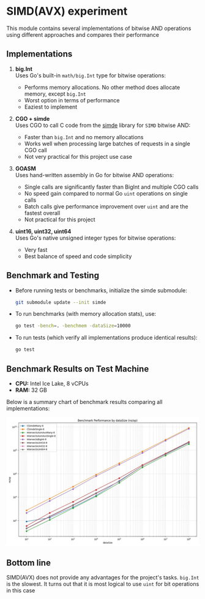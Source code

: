 # SIMD(AVX) experiment

This module contains several implementations of bitwise AND operations using different approaches and compares their performance

## Implementations

1. **big.Int**  
   Uses Go's built-in `math/big.Int` type for bitwise operations:
   - Performs memory allocations. No other method does allocate memory, except `big.Int`
   - Worst option in terms of performance
   - Eaziest to implement

2. **CGO + simde**  
   Uses CGO to call C code from the [simde](https://github.com/simd-everywhere/simde) library for `SIMD` bitwise AND:
   - Faster than `big.Int` and no memory allocations  
   - Works well when processing large batches of requests in a single CGO call
   - Not very practical for this project use case

3. **GOASM**  
   Uses hand-written assembly in Go for bitwise AND operations:
   - Single calls are significantly faster than BigInt and multiple CGO calls  
   - No speed gain compared to normal Go `uint` operations on single calls  
   - Batch calls give performance improvement over `uint` and are the fastest overall  
   - Not practical for this project

4. **uint16, uint32, uint64**  
   Uses Go's native unsigned integer types for bitwise operations:
   - Very fast 
   - Best balance of speed and code simplicity

## Benchmark and Testing

- Before running tests or benchmarks, initialize the simde submodule:
  ```bash
  git submodule update --init simde
  ```

- To run benchmarks (with memory allocation stats), use:  
  ```bash
  go test -bench=. -benchmem -dataSize=10000
  ```

- To run tests (which verify all implementations produce identical results):
  ```bash
  go test
  ```

## Benchmark Results on Test Machine

- **CPU:** Intel Ice Lake, 8 vCPUs  
- **RAM:** 32 GB

Below is a summary chart of benchmark results comparing all implementations:

![Benchmark Results](benchmark.jpg)

## Bottom line

SIMD(AVX) does not provide any advantages for the project's tasks. `big.Int` is the slowest. It turns out that it is most logical to use `uint` for bit operations in this case